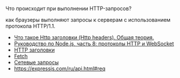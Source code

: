 Что происходит при выполнении HTTP-запросов?

как браузеры выполняют запросы к серверам с использованием протокола HTTP/1.1.

* [Что такое Http заголовки (Http headers). Общая теория.](http://borpost.ru/php/chto-takoe-http-zagolovki-http-headers-obshhaya-teoriya/)
* [Руководство по Node.js, часть 8: протоколы HTTP и WebSocket](https://habr.com/ru/company/ruvds/blog/424557/)
* [HTTP заголовки](https://developer.mozilla.org/ru/docs/Web/HTTP/%D0%97%D0%B0%D0%B3%D0%BE%D0%BB%D0%BE%D0%B2%D0%BA%D0%B8)
* [Fetch](https://learn.javascript.ru/fetch)
* [Сетевые запросы](https://learn.javascript.ru/network)
* https://expressjs.com/ru/api.html#req
